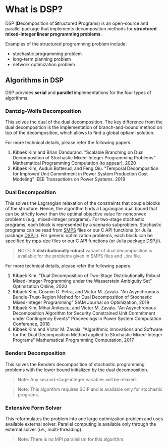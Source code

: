 # What is DSP?

DSP (**D**ecomposition of **S**tructured **P**rograms) is an open-source and parallel package that implements decomposition
methods for **structured mixed-integer linear programming problems**.

Examples of the structured programming problem include:

- stochastic programming problem
- long-term planning problem
- network optimization problem

## Algorithms in DSP

DSP provides **serial** and **parallel** implementations for the four types of algorithms.

### Dantzig-Wolfe Decomposition

This solves the dual of the dual decomposition.
The key difference from the dual decomposition is the implementation of branch-and-bound method on top of the decomposition,
which allows to find a global optiaml solution.

For more technical details, please refer the following papers.

1. Kibaek Kim and Brian Dandurand. "Scalable Branching on Dual Decomposition of Stochastic Mixed-Integer Programming Problems" Mathematical Programming Computation (to appear), 2020
1. Kibaek Kim, Audun Botterud, and Feng Qiu. "Temporal Decomposition for Improved Unit Commitment in Power System Production Cost Modeling" IEEE Transactions on Power Systems. 2018

### Dual Decomposition

This solves the Lagrangian relaxation of the constraints that couple blocks of the structure.
Hence, the algorithm finds a Lagrangian dual bound that can be strictly lower than the optimal objective value for nonconvex problems (e.g., mixed-integer programs).
For two-stage stochastic programs, each block is represented by a scenario subproblem.
Stochastic programs can be read from [SMPS](https://ieeexplore.ieee.org/abstract/document/8142546) files or our C API functions (or Julia package [DSP.jl](https://github.com/kibaekkim/DSP.jl)).
For generic optimization problems, each block can be specified by [mps-dec](https://gcg.or.rwth-aachen.de/doc/reader__dec_8h.html) files or our C API functions (or Julia package DSP.jl).

> NOTE: A **distributionally robust** variant of dual decomposition is available for the problems given in SMPS files and `.dro` file.

For more technical details, please refer the following papers.

1. Kibaek Kim. "Dual Decomposition of Two-Stage Distributionally Robust Mixed-Integer Programming under the Wasserstein Ambiguity Set" Optimization Online, 2020
1. Kibaek Kim, Cosmin G. Petra, and Victor M. Zavala. "An Asynchronous Bundle-Trust-Region Method for Dual Decomposition of Stochastic Mixed-Integer Programming" SIAM Journal on Optimization, 2019
1. Kibaek Kim, Mihai Anitescu, and Victor M. Zavala. "An Asynchronous Decomposition Algorithm for Security Constrained Unit Commitment under Contingency Events" Proceedings in Power System Computation Conference, 2018
1. Kibaek Kim and Victor M. Zavala. "Algorithmic Innovations and Software for the Dual Decomposition Method applied to Stochastic Mixed-Integer Programs" Mathematical Programming Computation, 2017

### Benders Decomposition

This solves the Benders decomposition of stochastic programming problems with the lower bound initialized by the dual decomposition.

> Note: Any second-stage integer variables will be relaxed.

> Note: This algorithm requires SCIP and is available only for stochastic programs.

### Extensive Form Solver

This reformulates the problem into one large optimization problem and uses available external solver.
Parallel computing is available only through the external solver (i.e., multi-threading).

> Note: There is no MPI parallelism for this algorithm.
